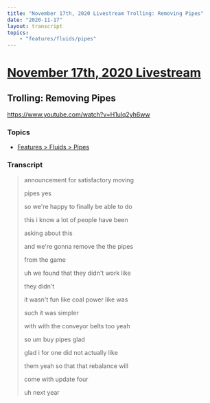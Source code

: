 ```yaml
---
title: "November 17th, 2020 Livestream Trolling: Removing Pipes"
date: "2020-11-17"
layout: transcript
topics:
    - "features/fluids/pipes"
---
```

# [November 17th, 2020 Livestream](../2020-11-17.md)
## Trolling: Removing Pipes
https://www.youtube.com/watch?v=H1ulq2yh6ww

### Topics
* [Features > Fluids > Pipes](../topics/features/fluids/pipes.md)

### Transcript

> announcement for satisfactory moving
> 
> pipes yes
> 
> so we're happy to finally be able to do
> 
> this i know a lot of people have been
> 
> asking about this
> 
> and we're gonna remove the the pipes
> 
> from the game
> 
> uh we found that they didn't work like
> 
> they didn't
> 
> it wasn't fun like coal power like was
> 
> such it was simpler
> 
> with with the conveyor belts too yeah
> 
> so um buy pipes glad
> 
> glad i for one did not actually like
> 
> them yeah so that that rebalance will
> 
> come with update four
> 
> uh next year
> 
